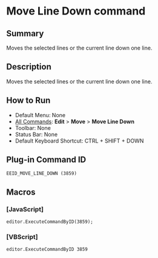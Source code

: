 # Move Line Down command

## Summary

Moves the selected lines or the current line down one line.

## Description

Moves the selected lines or the current line down one line.

## How to Run

- Default Menu: None
- [All Commands](../tools/all_commands): **Edit** \> **Move**
\> **Move Line Down**
- Toolbar: None
- Status Bar: None
- Default Keyboard Shortcut: CTRL + SHIFT + DOWN

## Plug-in Command ID

```
EEID_MOVE_LINE_DOWN (3859)```

## Macros

### \[JavaScript\]

```
editor.ExecuteCommandByID(3859);
```

### \[VBScript\]

```
editor.ExecuteCommandByID 3859
```
